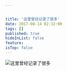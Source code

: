 ```yaml
---


title: '这里曾经记录了很多'
date: 2017-08-14 02:32:00
tags: []
published: true
hideInList: false
feature: 
isTop: false
---
```



![这里曾经记录了很多](https://toshaojin.files.wordpress.com/2017/08/tumblr_ouo1lqgpba1r311ono1_1280.jpg)